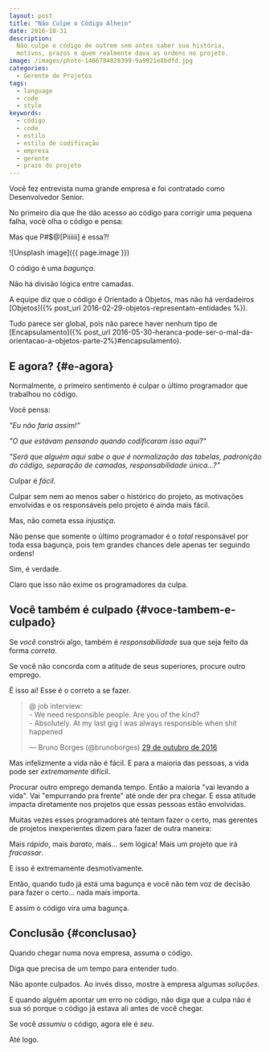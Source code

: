 ```yaml
---
layout: post
title: "Não Culpe o Código Alheio"
date: 2016-10-31
description:
  Não culpe o código de outrem sem antes saber sua história, 
  motivos, prazos e quem realmente dava as ordens no projeto.
image: /images/photo-1466784828399-9a9921e8bdfd.jpg
categories: 
  - Gerente de Projetos
tags:
  - language
  - code
  - style
keywords:
  - código
  - code
  - estilo
  - estilo de codificação
  - empresa
  - gerente
  - prazo do projeto
--- 
```


Você fez entrevista numa grande empresa e foi contratado como
Desenvolvedor Senior.

No primeiro dia que lhe dão acesso ao código para corrigir
uma pequena falha, você olha o código e pensa:

Mas que P#$@[Piiiiii] é essa?!

<!--more-->

![Unsplash image]({{ page.image }})

O código é uma *bagunça*.

Não há divisão lógica entre camadas.

A equipe diz que o código é Orientado a Objetos, mas não há verdadeiros
[Objetos]({% post_url 2016-02-29-objetos-representam-entidades %}).

Tudo parece ser global, pois não parece haver nenhum tipo de
[Encapsulamento]({% post_url 2016-05-30-heranca-pode-ser-o-mal-da-orientacao-a-objetos-parte-2%}#encapsulamento).

## E agora? {#e-agora}

Normalmente, o primeiro sentimento é culpar o último
programador que trabalhou no código.

Você pensa:

*"Eu não faria assim!"*

*"O que estávam pensando quando codificaram isso aqui?"*

*"Será que alguém aqui sabe o que é normalização das tabelas,
padronição do código, separação de camadas, responsabilidade
única...?"*

Culpar é *fácil*.

Culpar sem nem ao menos saber o histórico do projeto, as 
motivações envolvidas e os responsáveis pelo projeto é ainda
mais fácil.

Mas, não cometa essa *injustiça*.

Não pense que somente o último programador é o *total* responsável
por toda essa bagunça, pois tem grandes chances dele apenas 
ter seguindo ordens!

Sim, é verdade.

Claro que isso não exime os programadores da culpa.

## Você também é culpado {#voce-tambem-e-culpado}

Se *você* constrói algo, também é *responsabilidade* sua que seja 
feito da forma *correta*.

Se você não concorda com a atitude de seus superiores, procure
outro emprego.

É isso aí! Esse é o correto a se fazer.

<blockquote class="twitter-tweet" data-lang="pt"><p lang="en" dir="ltr">@ job interview:<br>- We need responsible people. Are you of the kind?<br>- Absolutely. At my last gig I was always responsible when shit happened</p>&mdash; Bruno Borges (@brunoborges) <a href="https://twitter.com/brunoborges/status/792277126695096320">29 de outubro de 2016</a></blockquote>
<script async src="//platform.twitter.com/widgets.js" charset="utf-8"></script>

Mas infelizmente a vida não é fácil.
E para a maioria das pessoas, a vida pode ser *extremamente* difícil.

Procurar outro emprego demanda tempo. Então a maioria "vai levando a vida".
Vai "empurrando pra frente" até onde der pra chegar.
E essa atitude impacta diretamente nos projetos que essas 
pessoas estão envolvidas.

Muitas vezes esses programadores até tentam fazer o certo,
mas gerentes de projetos inexperientes dizem para fazer de 
outra maneira: 

Mais *rápido*, mais *barato*, mais... sem lógica! Mais um projeto 
que irá *fracassar*.

E isso é extremamente desmotivamente.

Então, quando tudo já está uma bagunça e você não tem voz
de decisão para fazer o certo... nada mais importa.

E assim o código vira uma bagunça.

## Conclusão {#conclusao}

Quando chegar numa nova empresa, assuma o código.

Diga que precisa de um tempo para entender tudo.

Não aponte culpados. Ao invés disso, mostre à empresa algumas *soluções*.

E quando alguém apontar um erro no código, não diga que a culpa não é sua 
só porque o código já estava ali antes de você chegar.

Se você *assumiu* o código, agora ele é *seu*.

Até logo.
